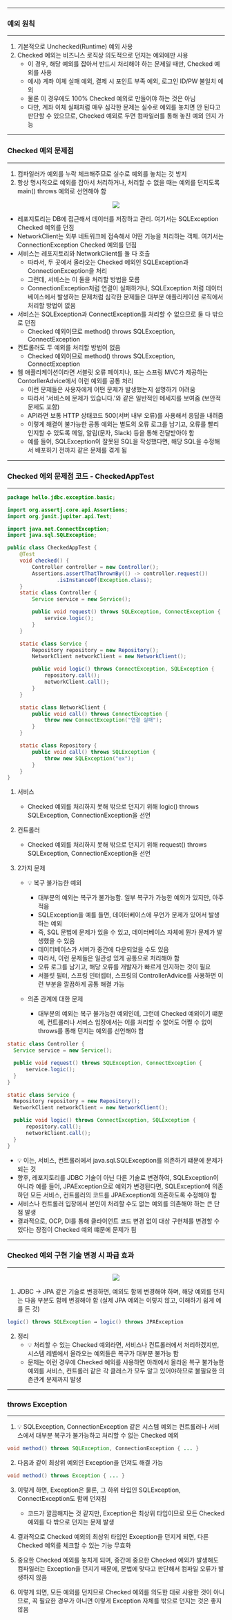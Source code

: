 -----
### 예외 원칙
-----
1. 기본적으로 Unchecked(Runtime) 예외 사용
2. Checked 예외는 비즈니스 로직상 의도적으로 던지는 예외에만 사용
   - 이 경우, 해당 예외를 잡아서 반드시 처리해야 하는 문제일 때만, Checked 예외를 사용
   - 예시) 계좌 이체 실패 예외, 결제 시 포인트 부족 예외, 로그인 ID/PW 불일치 예외
   - 물론 이 경우에도 100% Checked 예외로 만들어야 하는 것은 아님
   - 다만, 계좌 이체 실패처럼 매우 심각한 문제는 실수로 예외를 놓치면 안 된다고 판단할 수 있으므로, Checked 예외로 두면 컴파일러를 통해 놓친 예외 인지 가능

-----
### Checked 예외 문제점
-----
1. 컴파일러가 예외를 누락 체크해주므로 실수로 예외를 놓치는 것 방지
2. 항상 명시적으로 예외를 잡아서 처리하거나, 처리할 수 없을 때는 예외를 던지도록 main() throws 예외로 선언해야 함
<div align="center">
<img src="https://github.com/sooyounghan/Spring/assets/34672301/37129501-5e2e-48a5-9017-975149592ade">
</div>

  - 레포지토리는 DB에 접근해서 데이터를 저장하고 관리. 여기서는 SQLException Checked 예외를 던짐
  - NetworkClient는 외부 네트워크에 접속해서 어떤 기능을 처리하는 객체. 여기서는 ConnectionException Checked 예외를 던짐
  - 서비스는 레포지토리와 NetworkClient를 둘 다 호출
    + 따라서, 두 곳에서 올라오는 Checked 예외인 SQLException과 ConnectionException을 처리
    + 그런데, 서비스는 이 둘을 처리할 방법을 모름
    + ConnectionException처럼 연결이 실패하거나, SQLException 처럼 데이터베이스에서 발생하는 문제처럼 심각한 문제들은 대부분 애플리케이션 로직에서 처리할 방법이 없음
  - 서비스는 SQLException과 ConnectException를 처리할 수 없으므로 둘 다 밖으로 던짐
    + Checked 예외이므로 method() throws SQLException, ConnectException
  - 컨트롤러도 두 예외를 처리할 방법이 없음
    + Checked 예외이므로 method() throws SQLException, ConnectException
  - 웹 애플리케이션이라면 서블릿 오류 페이지나, 또는 스프링 MVC가 제공하는 ContorllerAdvice에서 이런 예외를 공통 처리
    + 이런 문제들은 사용자에게 어떤 문제가 발생했는지 설명하기 어려움
    + 따라서 '서비스에 문제가 있습니다.'와 같은 일반적인 메세지를 보여줌 (보안적 문제도 포함)
    + API라면 보통 HTTP 상태코드 500(서버 내부 오류)를 사용해서 응답을 내려줌
    + 이렇게 해결이 불가능한 공통 예외는 별도의 오류 로그를 남기고, 오류를 빨리 인지할 수 있도록 메일, 알림(문자, Slack) 등을 통해 전달받아야 함
    + 예를 들어, SQLException이 잘못된 SQL을 작성했다면, 해당 SQL을 수정해서 배포하기 전까지 같은 문제를 겪게 됨

-----
### Checked 에외 문제점 코드 - CheckedAppTest
-----
```java
package hello.jdbc.exception.basic;

import org.assertj.core.api.Assertions;
import org.junit.jupiter.api.Test;

import java.net.ConnectException;
import java.sql.SQLException;

public class CheckedAppTest {
    @Test
    void checked() {
        Controller controller = new Controller();
        Assertions.assertThatThrownBy(() -> controller.request())
                .isInstanceOf(Exception.class);
    }
    static class Controller {
        Service service = new Service();

        public void request() throws SQLException, ConnectException {
            service.logic();
        }
    }

    static class Service {
        Repository repository = new Repository();
        NetworkClient networkClient = new NetworkClient();

        public void logic() throws ConnectException, SQLException {
            repository.call();
            networkClient.call();
        }
    }

    static class NetworkClient {
        public void call() throws ConnectException {
            throw new ConnectException("연결 실패");
        }
    }

    static class Repository {
        public void call() throws SQLException {
            throw new SQLException("ex");
        }
    }
}
```

1. 서비스
   - Checked 예외를 처리하지 못해 밖으로 던지기 위해 logic() throws SQLException, ConnectionException을 선언

2. 컨트롤러
   - Checked 예외를 처리하지 못해 밖으로 던지기 위해 request() throws SQLException, ConnectionException을 선언

3. 2가지 문제
   - 💡 복구 불가능한 예외
     + 대부분의 예외는 복구가 불가능함. 일부 복구가 가능한 예외가 있지만, 아주 적음
     + SQLException을 예를 들면, 데이터베이스에 무언가 문제가 있어서 발생하는 예외
     + 즉, SQL 문법에 문제가 있을 수 있고, 데이터베이스 자체에 뭔가 문제가 발생했을 수 있음
     + 데이터베이스가 서버가 중간에 다운되었을 수도 있음
     + 따라서, 이런 문제들은 일관성 있게 공통으로 처리해야 함
     + 오류 로그를 남기고, 해당 오류를 개발자가 빠르게 인지하는 것이 필요
     + 서블릿 필터, 스프링 인터셉터, 스프링의 ControllerAdvice를 사용하면 이런 부분을 깔끔하게 공통 해결 가능

   - 의존 관계에 대한 문제
     + 대부분의 예외는 복구 불가능한 예외인데, 그런데 Checked 예외이기 떄문에, 컨트롤러나 서비스 입장에서는 이를 처리할 수 없어도 어쩔 수 없이 throws를 통해 던지는 예외를 선언해야 함
```java
static class Controller {
  Service service = new Service();

  public void request() throws SQLException, ConnectException {
      service.logic();
  }
}

static class Service {
  Repository repository = new Repository();
  NetworkClient networkClient = new NetworkClient();

  public void logic() throws ConnectException, SQLException {
      repository.call();
      networkClient.call();
  }
}
```
   + 💡 이는, 서비스, 컨트롤러에서 java.sql.SQLException를 의존하기 떄문에 문제가 되는 것
   + 향후, 레포지토리를 JDBC 기술이 아닌 다른 기술로 변경하여, SQLException이 아니라 예를 들어, JPAException으로 예외가 변경된다면, SQLException에 의존하던 모든 서비스, 컨트롤러의 코드를 JPAException에 의존하도록 수정해야 함
   + 서비스나 컨트롤러 입장에서 본인이 처리할 수도 없는 예외를 의존해야 하는 큰 단점 발생
   + 결과적으로, OCP, DI를 통해 클라이언트 코드 변경 없이 대상 구현체를 변경할 수 있다는 장점이 Checked 예외 떄문에 문제가 됨

-----
### Checked 예외 구현 기술 변경 시 파급 효과
-----
<div align="center">
<img src="https://github.com/sooyounghan/Spring/assets/34672301/d82f4ad1-5130-4369-9f2f-50dbe2a02807">
</div>

1. JDBC → JPA 같은 기술로 변경하면, 예외도 함께 변경해야 하며, 해당 예외를 던지는 다음 부분도 함께 변경해야 함 (실제 JPA 예외는 이렇지 않고, 이해하기 쉽게 예를 든 것)
```java
logic() throws SQLException → logic() throws JPAException
```

2. 정리
   - 💡 처리할 수 있는 Checked 예외라면, 서비스나 컨트롤러에서 처리하겠지만, 시스템 레벨에서 올라오는 예외들은 복구가 대부분 불가능 함
   - 문제는 이런 경우에 Checked 예외를 사용하면 아래에서 올라온 복구 불가능한 예외를 서비스, 컨트롤러 같은 각 클래스가 모두 알고 있어야하므로 불필요한 의존관계 문제까지 발생

-----
### throws Exception
-----
1. 💡 SQLException, ConnectionException 같은 시스템 예외는 컨트롤러나 서비스에서 대부분 복구가 불가능하고 처리할 수 없는 Checked 예외
```java
void method() throws SQLException, ConnectionException { ... }
```

2. 다음과 같이 최상위 예외인 Exception을 던져도 해결 가능
```java
void method() throws Exception { ... }
```

3. 이렇게 하면, Exception은 물론, 그 하위 타입인 SQLException, ConnectException도 함께 던져짐
   - 코드가 깔끔해지는 것 같지만, Exception은 최상위 타입이므로 모든 Checked 예외를 다 밖으로 던지는 문제 발생

4. 결과적으로 Checked 예외의 최상위 타입인 Exception을 던지게 되면, 다른 Checked 예외를 체크할 수 있는 기능 무효화
5. 중요한 Checked 예외를 놓치게 되며, 중간에 중요한 Checked 예외가 발생해도 컴파일러는 Exception을 던지기 때문에, 문법에 맞다고 판단해서 컴파일 오류가 발생하지 않음
6. 이렇게 되면, 모든 예외를 던지므로 Checked 예외를 의도한 대로 사용한 것이 아니므로, 꼭 필요한 경우가 아니면 이렇게 Exception 자체를 밖으로 던지는 것은 좋지 않음
